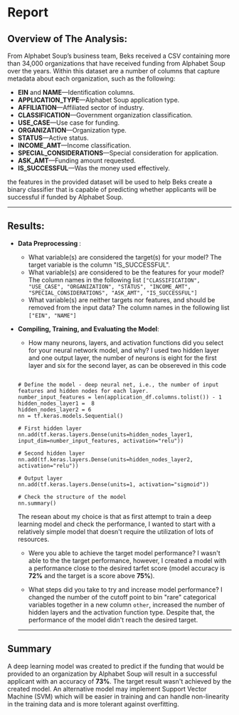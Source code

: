 # Report

## Overview of The Analysis:

From Alphabet Soup’s business team, Beks received a CSV containing more than 34,000 organizations that have received funding from Alphabet Soup over the years. Within this dataset are a number of columns that capture metadata about each organization, such as the following:

- <b>EIN</b> and <b>NAME</b>—Identification columns.
- <b>APPLICATION_TYPE</b>—Alphabet Soup application type.
- <b>AFFILIATION</b>—Affiliated sector of industry.
- <b>CLASSIFICATION</b>—Government organization classification.
- <b>USE_CASE</b>—Use case for funding.
- <b>ORGANIZATION</b>—Organization type.
- <b>STATUS</b>—Active status.
- <b>INCOME_AMT</b>—Income classification.
- <b>SPECIAL_CONSIDERATIONS</b>—Special consideration for application.
- <b>ASK_AMT</b>—Funding amount requested.
- <b>IS_SUCCESSFUL</b>—Was the money used effectively.

the features in the provided dataset will be used to help Beks create a binary classifier that is capable of predicting whether applicants will be successful if funded by Alphabet Soup.

---

## Results:

- <b>Data Preprocessing </b>:
  - What variable(s) are considered the target(s) for your model?
  The target variable is the column "IS_SUCCESSFUL". 
  - What variable(s) are considered to be the features for your model?
  The column names in the following list `` ["CLASSIFICATION", "USE_CASE", "ORGANIZATION", "STATUS", "INCOME_AMT", "SPECIAL_CONSIDERATIONS", "ASK_AMT", "IS_SUCCESSFUL"] ``
  - What variable(s) are neither targets nor features, and should be removed from the input data?
  The column names in the following list ``["EIN", "NAME"] `` 
- <b>Compiling, Training, and Evaluating the Model</b>:
  - How many neurons, layers, and activation functions did you select for your neural network model, and why?
  I used two hidden layer and one output layer, the number of neurons is eight for the first layer and six for the second layer, as can be obsereved in this code
  <pre><code>
  # Define the model - deep neural net, i.e., the number of input features and hidden nodes for each layer.
  number_input_features = len(application_df.columns.tolist()) - 1
  hidden_nodes_layer1 =  8
  hidden_nodes_layer2 = 6
  nn = tf.keras.models.Sequential()
  
  # First hidden layer
  nn.add(tf.keras.layers.Dense(units=hidden_nodes_layer1, input_dim=number_input_features, activation="relu"))
  
  # Second hidden layer
  nn.add(tf.keras.layers.Dense(units=hidden_nodes_layer2, activation="relu"))
  
  # Output layer
  nn.add(tf.keras.layers.Dense(units=1, activation="sigmoid"))
  
  # Check the structure of the model
  nn.summary()
  </code></pre>
  The resean about my choice is that as first attempt to train a deep learning model and check the performance, I wanted to start with a relatively simple model that doesn't       require the utilization of lots of resources. 
  
  - Were you able to achieve the target model performance?
  I wasn't able to the the target performance, however, I created a model with a performance close to the desired tarfet score (model accuracy is <strong>72%</strong> and the target is a score above <strong>75%</strong>).
  
  - What steps did you take to try and increase model performance?
  I changed the number of the cutoff point to bin "rare" categorical variables together in a new column `` other ``, increased the number of hidden layers and the activation       function type. Despite that, the performance of the model didn't reach the desired target. 
  ---
  
## Summary
  
A deep learning model was created to predict if the funding that would be provided to an organization by Alphabet Soup will result in a successful applicant with an accuracy of <b>73%</b>. The target result wasn't achieved by the created model. An alternative model may implement Support Vector Machine (SVM) which will be easier in training and can handle non-linearity in the training data and is more tolerant against overfitting.  
